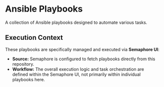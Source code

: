 # Ansible Playbooks

A collection of Ansible playbooks designed to automate various tasks.

## Execution Context

These playbooks are specifically managed and executed via **Semaphore UI**:

* **Source:** Semaphore is configured to fetch playbooks directly from this repository.
* **Workflow:** The overall execution logic and task orchestration are defined within the Semaphore UI, not primarily within individual playbooks here.